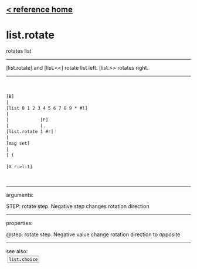[< reference home](ceammc_lib.html)
---

# list.rotate


rotates list

---

[list.rotate] and [list.&lt;&lt;] rotate list left. [list.&gt;&gt; rotates
            right.<br>


---


```


[B]
|
[list 0 1 2 3 4 5 6 7 8 9 * #l]
|
|            [F]
|            |.
[list.rotate 1 #r]
|
[msg set]
|
[ (

[X r->l:1]

            
```

---
arguments:

STEP: rotate step. Negative step changes rotation
            direction<br>

---
properties:

@step: rotate step. Negative value change
            rotation direction to opposite<br>

---
see also:<br>
[![list.choice](img/object_list.choice.png)](list.choice.html)
